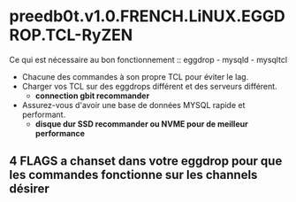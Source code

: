 # preedb0t.v1.0.FRENCH.LiNUX.EGGDROP.TCL-RyZEN #

Ce qui est nécessaire au bon fonctionnement :: eggdrop - mysqld - mysqltcl

- Chacune des commandes à son propre TCL pour éviter le lag.
- Charger vos TCL sur des eggdrops différent et des serveurs différent.
  - **connection gbit recommander**
- Assurez-vous d'avoir une base de données MYSQL rapide et performant.
  - **disque dur SSD recommander ou NVME pour de meilleur performance**
  
4 FLAGS a chanset dans votre eggdrop pour que les commandes fonctionne sur les channels désirer
- 
